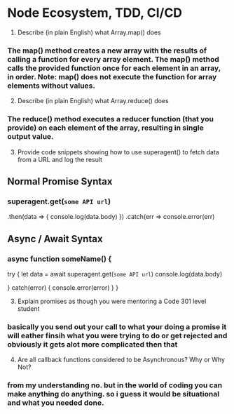 # Node Ecosystem, TDD, CI/CD

1. Describe (in plain English) what Array.map() does
### The map() method creates a new array with the results of calling a function for every array element. The map() method calls the provided function once for each element in an array, in order. Note: map() does not execute the function for array elements without values.

2. Describe (in plain English) what Array.reduce() does
### The reduce() method executes a reducer function (that you provide) on each element of the array, resulting in single output value.

3. Provide code snippets showing how to use superagent() to fetch data from a URL and log the result

## Normal Promise Syntax
### superagent.get(`some API url`)
  .then(data => {
    console.log(data.body)
  })
  .catch(err => console.error(err)

## Async / Await Syntax
### async function someName() {
  try {
    let data = await superagent.get(`some API url`)
    console.log(data.body)
    
  } catch(error) {
     console.error(error)
  }
}

3. Explain promises as though you were mentoring a Code 301 level student

### basically you send out your call to what your doing a promise it will eather finsih what you were trying to do or get rejected and obviously it gets alot more complicated then that

4. Are all callback functions considered to be Asynchronous? Why or Why Not?

### from my understanding no. but in the world of coding you can make anything do anything. so i guess it would be situational and what you needed done.
